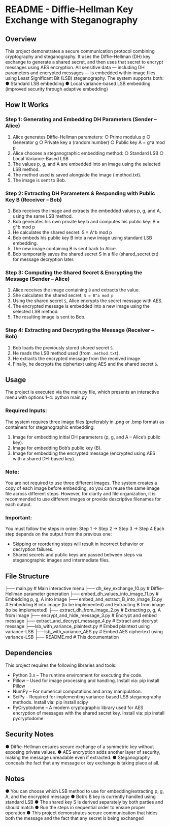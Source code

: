 # README - Diffie-Hellman Key Exchange with Steganography

## Overview
This project demonstrates a secure communication protocol combining cryptography and
steganography. It uses the Diffie-Hellman (DH) key exchange to generate a shared secret,
and then uses that secret to encrypt messages using AES encryption.
All sensitive data — including DH parameters and encrypted messages — is embedded
within image files using Least Significant Bit (LSB) steganography.
The system supports both:
● Standard LSB embedding
● Local variance-based LSB embedding (improved security through adaptive
embedding)
## How It Works
### Step 1: Generating and Embedding DH Parameters (Sender – Alice)
1. Alice generates Diffie-Hellman parameters:
○ Prime modulus p
○ Generator g
○ Private key a (random number)
○ Public key A = g^a mod p
2. Alice chooses a steganographic embedding method:
○ Standard LSB
○ Local Variance-Based LSB
3. The values p, g, and A are embedded into an image using the selected LSB method.
4. The method used is saved alongside the image (.method.txt).
5. The image is sent to Bob.
### Step 2: Extracting DH Parameters & Responding with Public Key B (Receiver – Bob)
1. Bob receives the image and extracts the embedded values p, g, and A, using the
same LSB method.
2. Bob generates his own private key b and computes his public key: B = g^b mod p
3. He calculates the shared secret: S = A^b mod p
4. Bob embeds his public key B into a new image using standard LSB embedding.
5. The new image containing B is sent back to Alice.
6. Bob temporarily saves the shared secret S in a file (shared_secret.txt) for message
decryption later.
### Step 3: Computing the Shared Secret & Encrypting the Message (Sender – Alice)
1. Alice receives the image containing `B` and extracts the value.
2. She calculates the shared secret: `S = B^a mod p`
3. Using the shared secret `S`, Alice encrypts the secret message with AES.
4. The encrypted message is embedded into a new image using the selected LSB
method.
5. The resulting image is sent to Bob.
### Step 4: Extracting and Decrypting the Message (Receiver – Bob)
1. Bob loads the previously stored shared secret `S`.
2. He reads the LSB method used (from `.method.txt`).
3. He extracts the encrypted message from the received image.
4. Finally, he decrypts the ciphertext using AES and the shared secret `S`.
## Usage
The project is executed via the main.py file, which presents an interactive menu with
options 1–4:
python main.py
### Required Inputs:
The system requires three image files (preferably in .png or .bmp format) as containers for
steganographic embedding:
1. Image for embedding initial DH parameters (p, g, and A – Alice’s public key).
2. Image for embedding Bob’s public key (B).
3. Image for embedding the encrypted message (encrypted using AES with a shared
DH-based key).
### Note:
You are not required to use three different images.
The system creates a copy of each image before embedding, so you can reuse the
same image file across different steps.
However, for clarity and file organization, it is recommended to use different images
or provide descriptive filenames for each output.
### Important:
You must follow the steps in order:
Step 1 → Step 2 → Step 3 → Step 4
Each step depends on the output from the previous one:
- Skipping or reordering steps will result in incorrect behavior or decryption failures.
- Shared secrets and public keys are passed between steps via steganographic
images and intermediate files.
## File Structure
├── main.py # Main interactive menu
├── dh_key_exchange_10.py # Diffie-Hellman parameter generation
├── embed_dh_values_into_image_11.py # Embedding p, g, A into image
├── embed_and_extract_B_into_image_12.py # Embedding B into image (to be
implemented) and Extracting B from image (to be implemented)
├── extract_dh_from_image_2.py # Extracting p, g, A from image
├── encrypt_and_hide_message_3.py # Encrypt and embed message
├── extract_and_decrypt_message_4.py # Extract and decrypt message
├──lsb_with_variance_plaintext.py # Embed plaintext using variance-LSB
├──lsb_with_variance_AES.py # Embed AES ciphertext using variance-LSB
├── README.md # This documentation
## Dependencies
This project requires the following libraries and tools:
- Python 3.x – The runtime environment for executing the code.
- Pillow – Used for image processing and handling.
Install via: pip install Pillow
- NumPy – For numerical computations and array manipulation.
- SciPy – Required for implementing variance-based LSB steganography methods.
Install via: pip install scipy
- PyCryptodome – A modern cryptographic library used for AES encryption of
messages with the shared secret key.
Install via: pip install pycryptodome
## Security Notes
● Diffie-Hellman ensures secure exchange of a symmetric key without exposing
private values.
● AES encryption adds another layer of security, making the message unreadable even
if extracted.
● Steganography conceals the fact that any message or key exchange is taking place
at all.
## Notes
● You can choose which LSB method to use for embedding/extracting p, g, A, and the
encrypted message
● Bob’s B key is currently handled using standard LSB
● The shared key S is derived separately by both parties and should match
● Run the steps in sequential order to ensure proper operation
● This project demonstrates secure communication that hides both the message and
the fact that any secret is being exchanged
